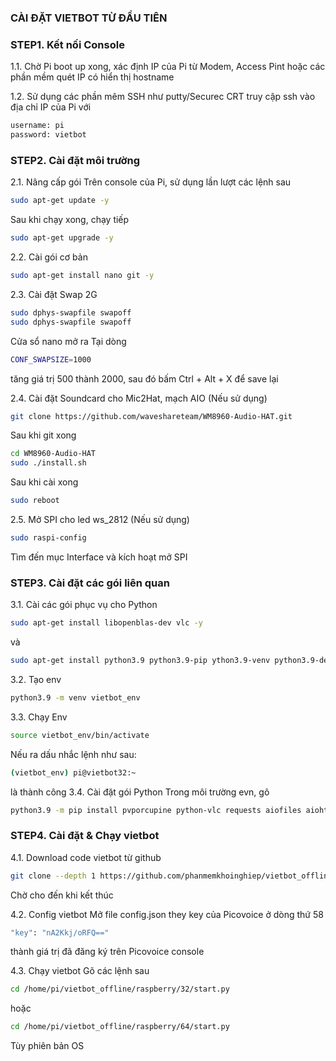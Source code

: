 ### CÀI ĐẶT VIETBOT TỪ ĐẦU TIÊN

### STEP1. Kết nối Console

1.1. Chờ Pi boot up xong, xác định IP của Pi từ Modem, Access Pint hoặc các phần mềm quét IP có hiển thị hostname

1.2. Sử dụng các phần mêm SSH như putty/Securec CRT truy cập ssh vào địa chỉ IP của Pi với 

```sh
username: pi
password: vietbot
```
### STEP2. Cài đặt môi trường

2.1. Nâng cấp gói
Trên console của Pi, sử dụng lần lượt các lệnh sau

```sh
sudo apt-get update -y
```
Sau khi chạy xong, chạy tiếp
```sh
sudo apt-get upgrade -y
```
2.2. Cài gói cơ bản
```sh
sudo apt-get install nano git -y
```
2.3. Cài đặt Swap 2G

```sh
sudo dphys-swapfile swapoff
sudo dphys-swapfile swapoff
```
Cửa sổ nano mở ra
Tại dòng 
```sh
CONF_SWAPSIZE=1000
```
tăng giá trị 500 thành 2000, sau đó bấm Ctrl + Alt + X để save lại

2.4. Cài đặt Soundcard cho Mic2Hat, mạch AIO (Nếu sử dụng)
```sh
git clone https://github.com/waveshareteam/WM8960-Audio-HAT.git
```
Sau khi git xong
```sh
cd WM8960-Audio-HAT
sudo ./install.sh 
```
Sau khi cài xong
```sh
sudo reboot
```
2.5. Mở SPI cho led ws_2812 (Nếu sử dụng)
```sh
sudo raspi-config
```
Tìm đến mục Interface và kích hoạt mở SPI

### STEP3. Cài đặt các gói liên quan
3.1. Cài các gói phục vụ cho Python

```sh
sudo apt-get install libopenblas-dev vlc -y
```
và
```sh
sudo apt-get install python3.9 python3.9-pip ython3.9-venv python3.9-dev python3.9-rpi.gpio python3.9-pyaudio
```

3.2. Tạo env
```sh
python3.9 -m venv vietbot_env
```
3.3. Chạy Env
```sh
source vietbot_env/bin/activate
```
Nếu ra dấu nhắc lệnh như sau:
```sh
(vietbot_env) pi@vietbot32:~ 
```
là thành công
3.4. Cài đặt gói Python
Trong môi trường evn, gõ
```sh
python3.9 -m pip install pvporcupine python-vlc requests aiofiles aiohttp pyusb edge_tts sounddevice pyalsaaudio spidev SpeechRecognition pathlib2 gpiozero google-cloud google-cloud-speech google-cloud-texttospeech rpi_ws281x gTTS fuzzywuzzy html2text websocket Quart python-Levenshtein pigpio RPi.GPIO lgpio numpy PyAudio
```
### STEP4. Cài đặt & Chạy vietbot

4.1. Download code vietbot từ github
```sh
git clone --depth 1 https://github.com/phanmemkhoinghiep/vietbot_offline.git
```
Chờ cho đến khi kết thúc

4.2. Config vietbot
Mở file config.json they key của Picovoice ở dòng thứ 58
```sh
"key": "nA2Kkj/oRFQ=="
```
thành giá trị đã đăng ký trên Picovoice console

4.3. Chạy vietbot
Gõ các lệnh sau
```sh
cd /home/pi/vietbot_offline/raspberry/32/start.py
```
hoặc
```sh
cd /home/pi/vietbot_offline/raspberry/64/start.py
```
Tùy phiên bản OS
